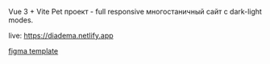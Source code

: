 Vue 3 + Vite Pet проект - full responsive многостаничный сайт с dark-light modes.

live: https://diadema.netlify.app <br/>

[figma template](https://www.figma.com/file/3d0X44Jgplsq7ywtKl3DG8/Diadema-UI-Kit?type=design&node-id=3-2)
